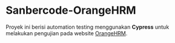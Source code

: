 # Sanbercode-OrangeHRM

Proyek ini berisi automation testing menggunakan **Cypress** untuk melakukan pengujian pada website [OrangeHRM](https://opensource-demo.orangehrmlive.com/).
